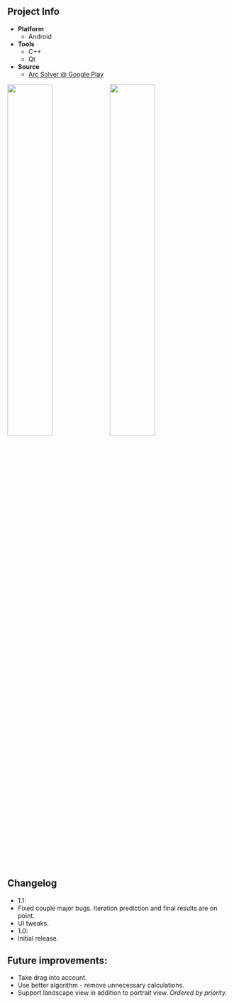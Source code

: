 ## Project Info
* **Platform**
  * Android
* **Tools**
  * C++
  * Qt
* **Source**
  * [Arc Solver @ Google Play][ArcSolverGPlay]

<img width="45%" src="https://lh3.googleusercontent.com/_qIk_AJGFrKj9rTuiUqnKF27BQF1CIBUaL9h4bDDQf1QoFtaQL1MMyBpWaYjozAxYl8Q=h900-rw"> <img width="45%" src="https://lh3.googleusercontent.com/8UjWqjNqckc5LK2sjoin5b6qRzu6yN7R97Do8z74Sm3wfu2jqHkhqlU1H_yk4cNObYA=h900-rw">

## Changelog
* 1.1:
 * Fixed couple major bugs. Iteration prediction and final results are on point.
 * UI tweaks.
* 1.0:
 * Initial release.

## Future improvements:
* Take drag into account.
* Use better algorithm - remove unnecessary calculations.
* Support landscape view in addition to portrait view.
*Ordered by priority.*

[ArcSolverGPlay]: https://play.google.com/store/apps/details?id=cul.ace.tbscalculator&hl=en_GB
